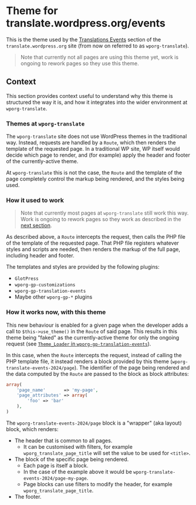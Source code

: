 # Theme for translate.wordpress.org/events

This is the theme used by the [Translations Events](https://translate.wordpress.org/events) section of the `translate.wordpress.org` site (from now on referred to as `wporg-translate`).

> Note that currently not all pages are using this theme yet, work is ongoing to rework pages so they use this theme.

## Context
This section provides context useful to understand why this theme is structured the way it is, and how it integrates into the wider environment at `wporg-translate`.

### Themes at `wporg-translate`
The `wporg-translate` site does not use WordPress themes in the traditional way. Instead, requests are handled by a `Route`, which then renders the template of the requested page. In a traditional WP site, WP itself would decide which page to render, and (for example) apply the header and footer of the currently-active theme.

At `wporg-translate` this is not the case, the `Route` and the template of the page completely control the markup being rendered, and the styles being used.

### How it used to work

> Note that currently most pages at `wporg-translate` still work this way. Work is ongoing to rework pages so they work as described in the [next section](#how-it-works-now-with-this-theme).

As described above, a `Route` intercepts the request, then calls the PHP file of the template of the requested page. That PHP file registers whatever styles and scripts are needed, then renders the markup of the full page, including header and footer.

The templates and styles are provided by the following plugins:

- `GlotPress`
- `wporg-gp-customizations`
- `wporg-gp-translation-events`
- Maybe other `wporg-gp-*` plugins

### How it works now, with this theme
This new behaviour is enabled for a given page when the developer adds a call to `$this->use_theme()` in the `Route` of said page. This results in this theme being "faked" as the currently-active theme for only the ongoing request (see [`Theme_Loader` in `wporg-gp-translation-events`](https://github.com/WordPress/wporg-gp-translation-events/blob/trunk/includes/theme-loader.php)).

In this case, when the `Route` intercepts the request, instead of calling the PHP template file, it instead renders a block provided by this theme (`wporg-translate-events-2024/page`). The identifier of the page being rendered and the data computed by the `Route` are passed to the block as block attributes:

```php
array(
    'page_name'       => 'my-page',
    'page_attributes' => array(
        'foo' => 'bar'
    ),
)
```

The `wporg-translate-events-2024/page` block is a "wrapper" (aka layout) block, which renders:

- The header that is common to all pages.
  - It can be customised with filters, for example `wporg_translate_page_title` will set the value to be used for `<title>`.
- The block of the specific page being rendered.
  - Each page is itself a block.
  - In the case of the example above it would be `wporg-translate-events-2024/page-my-page`.
  - Page blocks can use filters to modify the header, for example `wporg_translate_page_title`.
- The footer.
